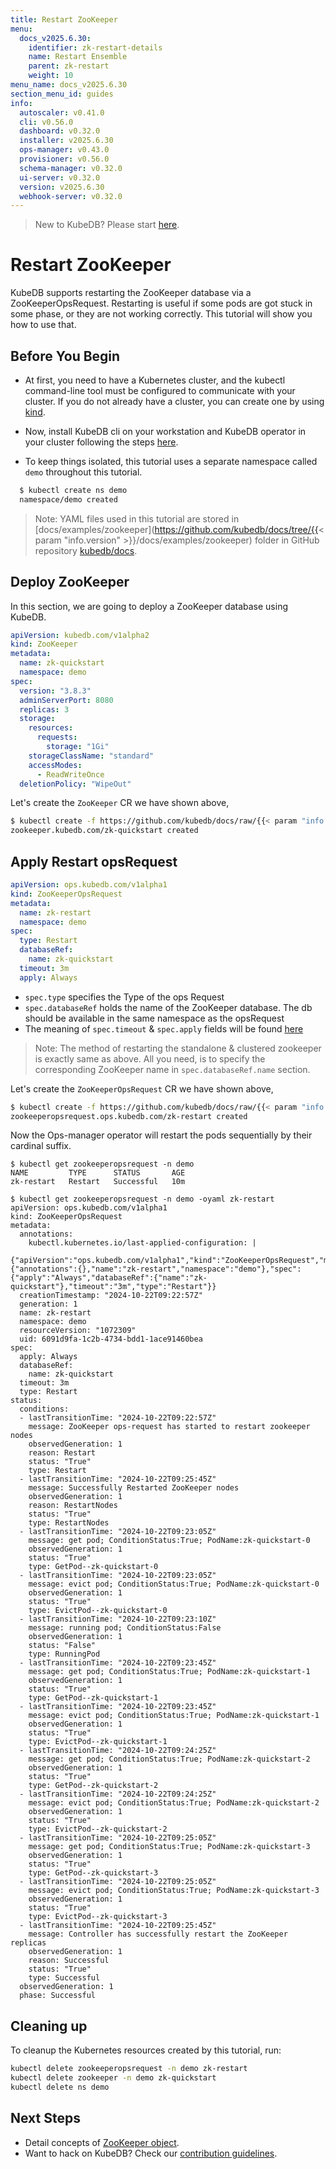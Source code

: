 ```yaml
---
title: Restart ZooKeeper
menu:
  docs_v2025.6.30:
    identifier: zk-restart-details
    name: Restart Ensemble
    parent: zk-restart
    weight: 10
menu_name: docs_v2025.6.30
section_menu_id: guides
info:
  autoscaler: v0.41.0
  cli: v0.56.0
  dashboard: v0.32.0
  installer: v2025.6.30
  ops-manager: v0.43.0
  provisioner: v0.56.0
  schema-manager: v0.32.0
  ui-server: v0.32.0
  version: v2025.6.30
  webhook-server: v0.32.0
---
```


> New to KubeDB? Please start [here](/docs/v2025.6.30/README).

# Restart ZooKeeper

KubeDB supports restarting the ZooKeeper database via a ZooKeeperOpsRequest. Restarting is useful if some pods are got stuck in some phase, or they are not working correctly. This tutorial will show you how to use that.

## Before You Begin

- At first, you need to have a Kubernetes cluster, and the kubectl command-line tool must be configured to communicate with your cluster. If you do not already have a cluster, you can create one by using [kind](https://kind.sigs.k8s.io/docs/user/quick-start/).

- Now, install KubeDB cli on your workstation and KubeDB operator in your cluster following the steps [here](/docs/v2025.6.30/setup/README).

- To keep things isolated, this tutorial uses a separate namespace called `demo` throughout this tutorial.

```bash
  $ kubectl create ns demo
  namespace/demo created
  ```

> Note: YAML files used in this tutorial are stored in [docs/examples/zookeeper](https://github.com/kubedb/docs/tree/{{< param "info.version" >}}/docs/examples/zookeeper) folder in GitHub repository [kubedb/docs](https://github.com/kubedb/docs).

## Deploy ZooKeeper

In this section, we are going to deploy a ZooKeeper database using KubeDB.

```yaml
apiVersion: kubedb.com/v1alpha2
kind: ZooKeeper
metadata:
  name: zk-quickstart
  namespace: demo
spec:
  version: "3.8.3"
  adminServerPort: 8080
  replicas: 3
  storage:
    resources:
      requests:
        storage: "1Gi"
    storageClassName: "standard"
    accessModes:
      - ReadWriteOnce
  deletionPolicy: "WipeOut"

```

Let's create the `ZooKeeper` CR we have shown above,

```bash
$ kubectl create -f https://github.com/kubedb/docs/raw/{{< param "info.version" >}}/docs/examples/zookeeper/restart/zookeeper.yaml
zookeeper.kubedb.com/zk-quickstart created
```

## Apply Restart opsRequest

```yaml
apiVersion: ops.kubedb.com/v1alpha1
kind: ZooKeeperOpsRequest
metadata:
  name: zk-restart
  namespace: demo
spec:
  type: Restart
  databaseRef:
    name: zk-quickstart
  timeout: 3m
  apply: Always
```

- `spec.type` specifies the Type of the ops Request
- `spec.databaseRef` holds the name of the ZooKeeper database.  The db should be available in the same namespace as the opsRequest
- The meaning of `spec.timeout` & `spec.apply` fields will be found [here](/docs/v2025.6.30/guides/zookeeper/concepts/opsrequest#spectimeout)

> Note: The method of restarting the standalone & clustered zookeeper is exactly same as above. All you need, is to specify the corresponding ZooKeeper name in `spec.databaseRef.name` section.

Let's create the `ZooKeeperOpsRequest` CR we have shown above,

```bash
$ kubectl create -f https://github.com/kubedb/docs/raw/{{< param "info.version" >}}/docs/examples/zookeeper/restart/ops.yaml
zookeeperopsrequest.ops.kubedb.com/zk-restart created
```

Now the Ops-manager operator will restart the pods sequentially by their cardinal suffix.

```shell
$ kubectl get zookeeperopsrequest -n demo
NAME         TYPE      STATUS       AGE
zk-restart   Restart   Successful   10m

$ kubectl get zookeeperopsrequest -n demo -oyaml zk-restart
apiVersion: ops.kubedb.com/v1alpha1
kind: ZooKeeperOpsRequest
metadata:
  annotations:
    kubectl.kubernetes.io/last-applied-configuration: |
      {"apiVersion":"ops.kubedb.com/v1alpha1","kind":"ZooKeeperOpsRequest","metadata":{"annotations":{},"name":"zk-restart","namespace":"demo"},"spec":{"apply":"Always","databaseRef":{"name":"zk-quickstart"},"timeout":"3m","type":"Restart"}}
  creationTimestamp: "2024-10-22T09:22:57Z"
  generation: 1
  name: zk-restart
  namespace: demo
  resourceVersion: "1072309"
  uid: 6091d9fa-1c2b-4734-bdd1-1ace91460bea
spec:
  apply: Always
  databaseRef:
    name: zk-quickstart
  timeout: 3m
  type: Restart
status:
  conditions:
  - lastTransitionTime: "2024-10-22T09:22:57Z"
    message: ZooKeeper ops-request has started to restart zookeeper nodes
    observedGeneration: 1
    reason: Restart
    status: "True"
    type: Restart
  - lastTransitionTime: "2024-10-22T09:25:45Z"
    message: Successfully Restarted ZooKeeper nodes
    observedGeneration: 1
    reason: RestartNodes
    status: "True"
    type: RestartNodes
  - lastTransitionTime: "2024-10-22T09:23:05Z"
    message: get pod; ConditionStatus:True; PodName:zk-quickstart-0
    observedGeneration: 1
    status: "True"
    type: GetPod--zk-quickstart-0
  - lastTransitionTime: "2024-10-22T09:23:05Z"
    message: evict pod; ConditionStatus:True; PodName:zk-quickstart-0
    observedGeneration: 1
    status: "True"
    type: EvictPod--zk-quickstart-0
  - lastTransitionTime: "2024-10-22T09:23:10Z"
    message: running pod; ConditionStatus:False
    observedGeneration: 1
    status: "False"
    type: RunningPod
  - lastTransitionTime: "2024-10-22T09:23:45Z"
    message: get pod; ConditionStatus:True; PodName:zk-quickstart-1
    observedGeneration: 1
    status: "True"
    type: GetPod--zk-quickstart-1
  - lastTransitionTime: "2024-10-22T09:23:45Z"
    message: evict pod; ConditionStatus:True; PodName:zk-quickstart-1
    observedGeneration: 1
    status: "True"
    type: EvictPod--zk-quickstart-1
  - lastTransitionTime: "2024-10-22T09:24:25Z"
    message: get pod; ConditionStatus:True; PodName:zk-quickstart-2
    observedGeneration: 1
    status: "True"
    type: GetPod--zk-quickstart-2
  - lastTransitionTime: "2024-10-22T09:24:25Z"
    message: evict pod; ConditionStatus:True; PodName:zk-quickstart-2
    observedGeneration: 1
    status: "True"
    type: EvictPod--zk-quickstart-2
  - lastTransitionTime: "2024-10-22T09:25:05Z"
    message: get pod; ConditionStatus:True; PodName:zk-quickstart-3
    observedGeneration: 1
    status: "True"
    type: GetPod--zk-quickstart-3
  - lastTransitionTime: "2024-10-22T09:25:05Z"
    message: evict pod; ConditionStatus:True; PodName:zk-quickstart-3
    observedGeneration: 1
    status: "True"
    type: EvictPod--zk-quickstart-3
  - lastTransitionTime: "2024-10-22T09:25:45Z"
    message: Controller has successfully restart the ZooKeeper replicas
    observedGeneration: 1
    reason: Successful
    status: "True"
    type: Successful
  observedGeneration: 1
  phase: Successful

```


## Cleaning up

To cleanup the Kubernetes resources created by this tutorial, run:

```bash
kubectl delete zookeeperopsrequest -n demo zk-restart
kubectl delete zookeeper -n demo zk-quickstart
kubectl delete ns demo
```

## Next Steps

- Detail concepts of [ZooKeeper object](/docs/v2025.6.30/guides/zookeeper/concepts/zookeeper).
- Want to hack on KubeDB? Check our [contribution guidelines](/docs/v2025.6.30/CONTRIBUTING).
